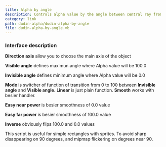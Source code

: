 ```yaml
---
title: Alpha by angle
description: Controls alpha value by the angle between central ray from current camera and local axis of the object.
category: link
path: dudin-alpha/dudin-alpha-by-angle
file: dudin-alpha-by-angle.vb
---
```


<media-youtube url="https://youtu.be/cTl82V1Yprs" />

<interface-description image="alpha-by-angle-interface.png">

### Interface description

__Direction axis__ allow you to choose the main axis of the object

__Visible angle__ defines maximun angle where Alpha value will be 100.0

__Invisible angle__ defines minimum angle where Alpha value will be 0.0

__Mode__ is switcher of function of transition from 0 to 100 between __Invisible angle__ and __Visible angle__. __Linear__ is just plain function. __Smooth__ works with besier handler.

__Easy near power__ is besier smoothness of 0.0 value

__Easy far power__ is besier smoothness of 100.0 value

__Inverse__ obviously flips 100.0 and 0.0 values

</interface-description>

This script is useful for simple rectangles with sprites. To avoid sharp disappearing on 90 degrees, and mipmap flickering on degrees near 90.

<media-image name="trees-alpha-by-angles.png" />
